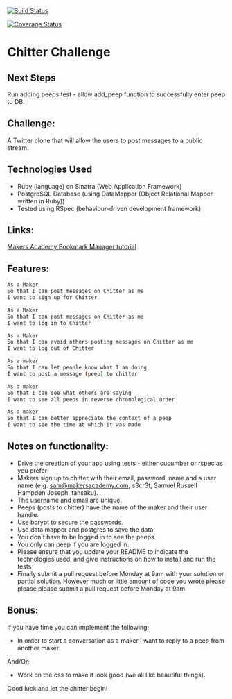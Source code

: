 [![Build Status](https://travis-ci.org/andygout/chitter-challenge.png)](https://travis-ci.org/andygout/chitter-challenge)

[![Coverage Status](https://coveralls.io/repos/andygout/chitter-challenge/badge.png)](https://coveralls.io/r/andygout/chitter-challenge)

Chitter Challenge
=================

Next Steps
-------

Run adding peeps test - allow add_peep function to successfully enter peep to DB.

Challenge:
-------

A Twitter clone that will allow the users to post messages to a public stream.

Technologies Used
-------

- Ruby (language) on Sinatra (Web Application Framework)
- PostgreSQL Database (using DataMapper (Object Relational Mapper written in Ruby))
- Tested using RSpec (behaviour-driven development framework)

Links:
-------
[Makers Academy Bookmark Manager tutorial](https://github.com/makersacademy/course/blob/master/bookmark_manager/bookmark_manager.md)

Features:
-------

```sh
As a Maker
So that I can post messages on Chitter as me
I want to sign up for Chitter

As a Maker
So that I can post messages on Chitter as me
I want to log in to Chitter

As a Maker
So that I can avoid others posting messages on Chitter as me
I want to log out of Chitter

As a maker
So that I can let people know what I am doing
I want to post a message (peep) to chitter

As a maker
So that I can see what others are saying
I want to see all peeps in reverse chronological order

As a maker
So that I can better appreciate the context of a peep
I want to see the time at which it was made
```

Notes on functionality:
------

* Drive the creation of your app using tests - either cucumber or rspec as you prefer
* Makers sign up to chitter with their email, password, name and a user name (e.g. sam@makersacademy.com, s3cr3t, Samuel Russell Hampden Joseph, tansaku).
* The username and email are unique.
* Peeps (posts to chitter) have the name of the maker and their user handle.
* Use bcrypt to secure the passwords.
* Use data mapper and postgres to save the data.
* You don't have to be logged in to see the peeps.
* You only can peep if you are logged in.
* Please ensure that you update your README to indicate the technologies used, and give instructions on how to install and run the tests
* Finally submit a pull request before Monday at 9am with your solution or partial solution.  However much or little amount of code you wrote please please please submit a pull request before Monday at 9am

Bonus:
-----

If you have time you can implement the following:

* In order to start a conversation as a maker I want to reply to a peep from another maker.

And/Or:

* Work on the css to make it look good (we all like beautiful things).

Good luck and let the chitter begin!
